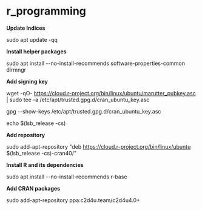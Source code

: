 # r_programming

**Update Indices**

sudo apt update -qq

**Install helper packages**

sudo apt install --no-install-recommends software-properties-common dirmngr

**Add signing key**

wget -qO- https://cloud.r-project.org/bin/linux/ubuntu/marutter_pubkey.asc | sudo tee -a /etc/apt/trusted.gpg.d/cran_ubuntu_key.asc

gpg --show-keys /etc/apt/trusted.gpg.d/cran_ubuntu_key.asc 

echo $(lsb_release -cs)

**Add repository**

sudo add-apt-repository "deb https://cloud.r-project.org/bin/linux/ubuntu $(lsb_release -cs)-cran40/"

**Install R and its dependencies**

sudo apt install --no-install-recommends r-base

**Add CRAN packages**

sudo add-apt-repository ppa:c2d4u.team/c2d4u4.0+

